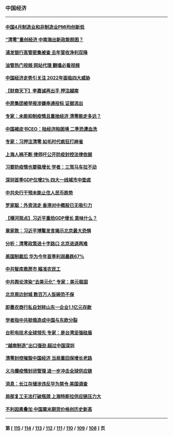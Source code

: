 ### 中国经济
---
#### [中国4月制造业和非制造业PMI均创新低](../../pages/ncid283/n13723801.md?04301645) 
#### [“清零”重创经济 中南海出新政能脱困？](../../pages/ncid283/n13723520.md?04301645) 
#### [浦发银行高管密集被查 去年营收净利双降](../../pages/ncid283/n13723731.md?04301645) 
#### [油管热门视频 网站代理 翻墙必看视频](http://209.222.30.114:81/youtube.html?04301645)
#### [中国经济走势引关注 2022年面临四大威胁](../../pages/ncid283/n13723658.md?04301645) 
#### [【财商天下】李嘉诚再出手 押注越南](../../pages/ncid283/n13723603.md?04301645) 
#### [中房集团被举报涉嫌串通投标 证据流出](../../pages/ncid283/n13723611.md?04301645) 
#### [专家：未能抑制疫情且重挫经济 清零能走多远？](../../pages/ncid283/n13723499.md?04301645) 
#### [中国褐皮书CEO：陆经济陷困境 二季恐遭血洗](../../pages/ncid283/n13723599.md?04301645) 
#### [专家：习押注清零 如毛时代疯狂打麻雀](../../pages/ncid283/n13723589.md?04301645) 
#### [上海人祸不断 律师吁公开防疫封控法律依据](../../pages/ncid283/n13723309.md?04301645) 
#### [习要防疫情也要稳增长 学者：三驾马车拉不动](../../pages/ncid283/n13723310.md?04301645) 
#### [深圳首季GDP仅增2％ 四大一线城市中垫底](../../pages/ncid283/n13723083.md?04301645) 
#### [中共央行干预未能止住人民币跌势](../../pages/ncid283/n13723109.md?04301645) 
#### [罗家聪：外资流走 香港对中概股已无吸引力](../../pages/ncid283/n13722926.md?04301645) 
#### [【横河观点】习近平重拾GDP增长 意味什么？](../../pages/ncid283/n13722847.md?04301645) 
#### [章家敦：习近平博鳌发言揭示北京最大恐惧](../../pages/ncid283/n13722777.md?04301645) 
#### [分析：清零政策进十字路口 北京进退两难](../../pages/ncid283/n13722760.md?04301645) 
#### [美国制裁后 华为今年首季利润暴跌67%](../../pages/ncid283/n13722751.md?04301645) 
#### [中共智库救房市 瞄准农民工](../../pages/ncid283/n13722658.md?04301645) 
#### [中共舆论渲染“去美元化” 专家：美元稳固](../../pages/ncid283/n13722637.md?04301645) 
#### [北京周边封城 数百万人饭碗恐不保](../../pages/ncid283/n13722560.md?04301645) 
#### [即墨农商行私自划转山东一企业1.1亿元存款](../../pages/ncid283/n13722357.md?04301645) 
#### [学者指中共挺俄造成中国与东欧分裂](../../pages/ncid283/n13722249.md?04301645) 
#### [台积电技术全球领先 专家：是台湾坚强硅盾](../../pages/ncid283/n13722234.md?04301645) 
#### [“越南制造”出口强劲 超过中国深圳](../../pages/ncid283/n13722236.md?04301645) 
#### [清零封控摧毁中国经济 当局重回保增长老路](../../pages/ncid283/n13721951.md?04301645) 
#### [义乌爆疫情封闭管理 进一步冲击全球供应链](../../pages/ncid283/n13721924.md?04301645) 
#### [消息：长江存储涉违反华为禁令 美国调查](../../pages/ncid283/n13721928.md?04301645) 
#### [局部复工无法打破瓶颈 上海特斯拉供应链压力大](../../pages/ncid283/n13721889.md?04301645) 
#### [不利因素叠加 中国粟米期货价格创历史新高](../../pages/ncid283/n13721886.md?04301645) 

---
#### 第 [ [115](./115.md?04301645) / [114](./114.md?04301645) / [113](./113.md?04301645) / [112](./112.md?04301645) / [111](./111.md?04301645) / [110](./110.md?04301645) / [109](./109.md?04301645) / [108](./108.md?04301645) ] 页

